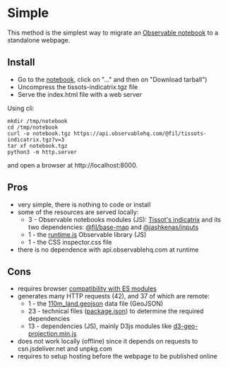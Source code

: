 # Simple

This method is the simplest way to migrate an
[Observable notebook](https://observablehq.com/@fil/tissots-indicatrix/) to a
standalone webpage.

## Install

- Go to the [notebook](https://observablehq.com/@fil/tissots-indicatrix), click
  on "…" and then on "Download tarball")
- Uncompress the tissots-indicatrix.tgz file
- Serve the index.html file with a web server

Using cli:

```
mkdir /tmp/notebook
cd /tmp/notebook
curl -o notebook.tgz https://api.observablehq.com/@fil/tissots-indicatrix.tgz?v=3
tar xf notebook.tgz
python3 -m http.server
```

and open a browser at http://localhost:8000.

## Pros

- very simple, there is nothing to code or install
- some of the resources are served locally:
  - 3 - Observable notebooks modules (JS):
    [Tissot's indicatrix](https://api.observablehq.com/@fil/tissots-indicatrix.js?v=3)
    and its two dependencies:
    [@fil/base-map](https://api.observablehq.com/@fil/base-map.js?v=3) and
    [@jashkenas/inputs](https://api.observablehq.com/@jashkenas/inputs.js?v=3)
  - 1 - the
    [runtime.js](https://cdn.jsdelivr.net/npm/@observablehq/runtime@4/dist/runtime.js)
    Observable library (JS)
  - 1 - the CSS inspector.css file
- there is no dependence with api.observablehq.com at runtime

## Cons

- requires browser
  [compatibility with ES modules](https://developer.mozilla.org/en-US/docs/Web/JavaScript/Reference/Statements/import#Browser_compatibility)
- generates many HTTP requests (42), and 37 of which are remote:
  - 1 - the
    [110m_land.geojson](https://unpkg.com/visionscarto-world-atlas@0.0.6/world/110m_land.geojson)
    data file (GeoJSON)
  - 23 - technical files
    ([package.json](https://cdn.jsdelivr.net/npm/d3-selection/package.json)) to
    determine the required dependencies
  - 13 - dependencies (JS), mainly D3js modules like
    [d3-geo-projection.min.js](https://cdn.jsdelivr.net/npm/d3-geo-projection@2.7.0/dist/d3-geo-projection.min.js)
- does not work locally (offline) since it depends on requests to
  csn.jsdeliver.net and unpkg.com
- requires to setup hosting before the webpage to be published online

